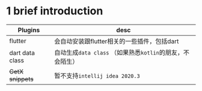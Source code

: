 # 1 brief introduction

| Plugins           | desc                                                      |
| ----------------- | --------------------------------------------------------- |
| flutter           | 会自动安装跟flutter相关的一些插件，包括dart               |
| dart data class   | 自动生成`data class` （如果熟悉`kotlin`的朋友，不会陌生） |
| ~~GetX snippets~~ | 暂不支持`intellij idea 2020.3`                            |

